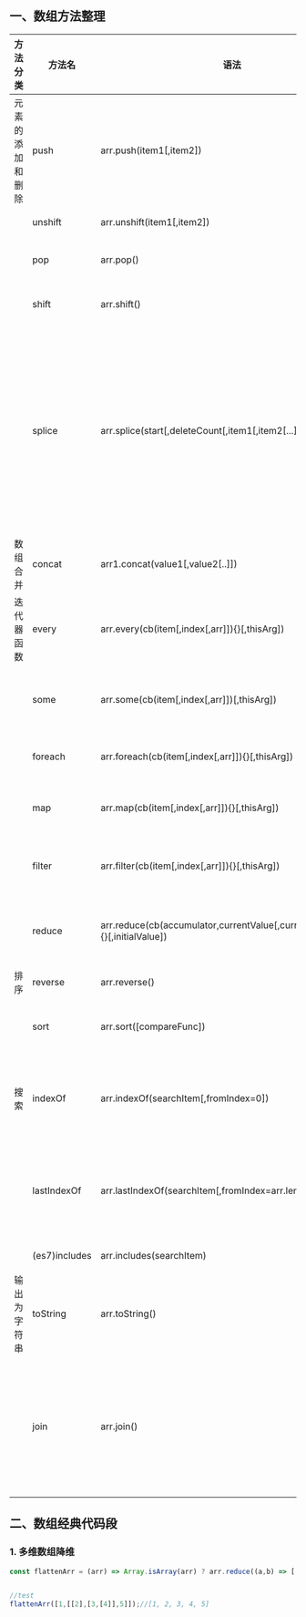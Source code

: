 ## 一、数组方法整理

方法分类|方法名 | 语法 | 描述 |返回|是否改变原数组
-------|------|-----|------|---|------------
元素的添加和删除|push|arr.push(item1[,item2])|把一个或多个元素添加到数组的末尾|新数组的长度|yes
||unshift|arr.unshift(item1[,item2])|把一个或多个元素添加到数组的头部|新数组的长度|yes
||pop|arr.pop()|移除数组最后一个元素|移除的那个最后的元素|yes
||shift|arr.shift()|移除数组第一个元素|移除的那个第一个元素|yes
||splice|arr.splice(start[,deleteCount[,item1[,item2[...]]]])|在任意位置添加或删除元素|由被删除的元素组成的一个数组。如果只删除了一个元素，则返回只包含一个元素的数组。如果没有删除元素，则返回空数组。|yes
数组合并|concat|arr1.concat(value1[,value2[..]])|向一个数组后部添加数组或元素|新的合并后的数组|no
迭代器函数|every|arr.every(cb(item[,index[,arr]]){}[,thisArg])|测试数组的所有项是否都通过了指定函数的测试,有一项结果为false则为false|true/false|no
||some|arr.some(cb(item[,index[,arr]])[,thisArg])|测试数组中是否存在通过指定函数的测试的项，有一项结果为true则为true|true/false|no
||foreach|arr.foreach(cb(item[,index[,arr]]){}[,thisArg])|对数组的每一项执行一次提供的函数。|无返回值|no
||map|arr.map(cb(item[,index[,arr]]){}[,thisArg])|创建由该数组中的每一项都调用指定函数后的返回值组成的新数组|每一项的返回值组成的新数组|no
||filter|arr.filter(cb(item[,index[,arr]]){}[,thisArg])|创建由该数组中的每一项都调用指定函数后返回true的项组成的新数组|返回true的项组成的新数组|no
||reduce|arr.reduce(cb(accumulator,currentValue[,currentIndex[,arr]]){}[,initialValue])|函数参数不断返回将被叠加到累加器上的值，reduce方法停止后返回这个累加器的最终值|累加器的最终值|no
排序|reverse|arr.reverse()|就地颠倒数组中元素的顺序|颠倒后的数组|yes
  ||sort   |arr.sort([compareFunc])|就地对数组中的元素进行排序，默认是根据字符串unicode升序排列|排序后的数组|yes
搜索|indexOf|arr.indexOf(searchItem[,fromIndex=0])|在数组中查找给定元素的第一个索引|首个被找到的给定元素的索引，如果没找到则返回-1|no
||lastIndexOf|arr.lastIndexOf(searchItem[,fromIndex=arr.length-1])|在数组中查找给定元素的最后一个索引|从后向前首个被找到的给定元素的索引，如果没找到则返回-1|no
||(es7)includes|arr.includes(searchItem)|判断数组中是否存在某个元素|true/false|no
输出为字符串|toString|arr.toString()|得到由数组元素组成的字符串，由逗号分隔。相对于arr.join(',')|由数组元素组成的、逗号分隔的字符串|no
||join|arr.join()|arr.join(separator)|将数组通过指定分隔符连接成字符串|由数组元素组成、指定分隔符连接的字符串|no

## 二、数组经典代码段
### 1. 多维数组降维

```js
const flattenArr = (arr) => Array.isArray(arr) ? arr.reduce((a,b) => [...flattenArr(a),...flattenArr(b)],[]) : [arr];


//test
flattenArr([1,[[2],[3,[4]],5]]);//[1, 2, 3, 4, 5]
```